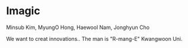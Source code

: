 # Imagic

Minsub Kim, MyungO Hong, Haewool Nam, Jonghyun Cho

We want to creat innovations.. The man is "R-mang-E"
Kwangwoon Uni.
